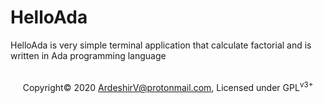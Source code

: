 # HelloAda
HelloAda is very simple terminal application that calculate factorial and is written in Ada programming language
<br/><br/>
<p style="text-align: center; ">
  Copyright&copy; 2020 <a href="mailto:ArdeshirV@protonmail.com" alt="email">ArdeshirV@protonmail.com</a>, Licensed under GPL<sup>v3+</sup>
</p>

